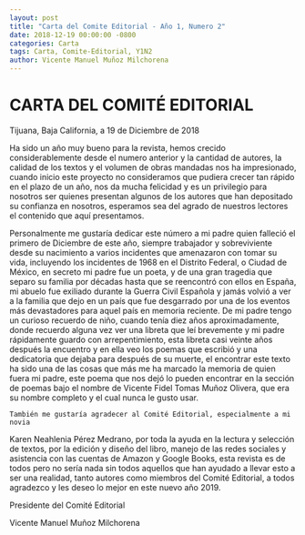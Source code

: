 ```yaml
---
layout: post
title: "Carta del Comite Editorial - Año 1, Numero 2"
date: 2018-12-19 00:00:00 -0800
categories: Carta
tags: Carta, Comite-Editorial, Y1N2
author: Vicente Manuel Muñoz Milchorena
---
```


# CARTA DEL COMITÉ EDITORIAL

Tijuana, Baja California, a 19 de Diciembre de 2018

Ha sido un año muy bueno para la revista, hemos crecido considerablemente 
desde el numero anterior y la cantidad de autores, la calidad de los textos 
y el volumen de obras mandadas nos ha impresionado, cuando inicio este proyecto 
no consideramos que pudiera crecer tan rápido en el plazo de un año, nos da 
mucha felicidad y es un privilegio para nosotros ser quienes presentan algunos 
de los autores que han depositado su confianza en nosotros, esperamos sea del 
agrado de nuestros lectores el contenido que aquí presentamos.

Personalmente me gustaría dedicar este número a mi padre quien falleció 
el primero de Diciembre de este año, siempre trabajador y sobreviviente desde 
su nacimiento a varios incidentes que amenazaron con tomar su vida, incluyendo 
los incidentes de 1968 en el Distrito Federal, o Ciudad de México, en secreto 
mi padre fue un poeta, y de una gran tragedia que separo su familia por 
décadas hasta que se reencontró con ellos en España, mi abuelo fue exiliado 
durante la Guerra Civil Española y jamás volvió a ver a la familia que dejo en 
un país que fue desgarrado por una de los eventos más devastadores para aquel 
país en memoria reciente. De mi padre tengo un curioso recuerdo de niño, cuando 
tenía diez años aproximadamente, donde recuerdo alguna vez ver una libreta que 
leí brevemente y mi padre rápidamente guardo con arrepentimiento, esta libreta 
casi veinte años después la encuentro y en ella veo los poemas que escribió y 
una dedicatoria que dejaba para después de su muerte, el encontrar este texto 
ha sido una de las cosas que más me ha marcado la memoria de quien fuera mi 
padre, este poema que nos dejó lo pueden encontrar en la sección de poemas bajo 
el nombre de Vicente Fidel Tomas Muñoz Olivera, que era su nombre completo y el 
cual nunca le gusto usar.

	También me gustaría agradecer al Comité Editorial, especialmente a mi novia 
Karen Neahlenia Pérez Medrano, por toda la ayuda en la lectura y selección de 
textos, por la edición y diseño del libro, manejo de las redes sociales y 
asistencia con las cuentas de Amazon y Google Books, esta revista es de todos 
pero no sería nada sin todos aquellos que han ayudado a llevar esto a ser una 
realidad, tanto autores como miembros del Comité Editorial, a todos agradezco 
y les deseo lo mejor en este nuevo año 2019.

Presidente del Comité Editorial

Vicente Manuel Muñoz Milchorena
